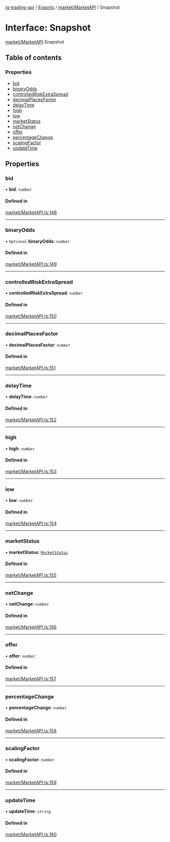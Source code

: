 [ig-trading-api](../README.md) / [Exports](../modules.md) / [market/MarketAPI](../modules/market_MarketAPI.md) / Snapshot

# Interface: Snapshot

[market/MarketAPI](../modules/market_MarketAPI.md).Snapshot

## Table of contents

### Properties

- [bid](market_MarketAPI.Snapshot.md#bid)
- [binaryOdds](market_MarketAPI.Snapshot.md#binaryodds)
- [controlledRiskExtraSpread](market_MarketAPI.Snapshot.md#controlledriskextraspread)
- [decimalPlacesFactor](market_MarketAPI.Snapshot.md#decimalplacesfactor)
- [delayTime](market_MarketAPI.Snapshot.md#delaytime)
- [high](market_MarketAPI.Snapshot.md#high)
- [low](market_MarketAPI.Snapshot.md#low)
- [marketStatus](market_MarketAPI.Snapshot.md#marketstatus)
- [netChange](market_MarketAPI.Snapshot.md#netchange)
- [offer](market_MarketAPI.Snapshot.md#offer)
- [percentageChange](market_MarketAPI.Snapshot.md#percentagechange)
- [scalingFactor](market_MarketAPI.Snapshot.md#scalingfactor)
- [updateTime](market_MarketAPI.Snapshot.md#updatetime)

## Properties

### bid

• **bid**: `number`

#### Defined in

[market/MarketAPI.ts:148](https://github.com/bennycode/ig-trading-api/blob/f7fd8d0/src/market/MarketAPI.ts#L148)

---

### binaryOdds

• `Optional` **binaryOdds**: `number`

#### Defined in

[market/MarketAPI.ts:149](https://github.com/bennycode/ig-trading-api/blob/f7fd8d0/src/market/MarketAPI.ts#L149)

---

### controlledRiskExtraSpread

• **controlledRiskExtraSpread**: `number`

#### Defined in

[market/MarketAPI.ts:150](https://github.com/bennycode/ig-trading-api/blob/f7fd8d0/src/market/MarketAPI.ts#L150)

---

### decimalPlacesFactor

• **decimalPlacesFactor**: `number`

#### Defined in

[market/MarketAPI.ts:151](https://github.com/bennycode/ig-trading-api/blob/f7fd8d0/src/market/MarketAPI.ts#L151)

---

### delayTime

• **delayTime**: `number`

#### Defined in

[market/MarketAPI.ts:152](https://github.com/bennycode/ig-trading-api/blob/f7fd8d0/src/market/MarketAPI.ts#L152)

---

### high

• **high**: `number`

#### Defined in

[market/MarketAPI.ts:153](https://github.com/bennycode/ig-trading-api/blob/f7fd8d0/src/market/MarketAPI.ts#L153)

---

### low

• **low**: `number`

#### Defined in

[market/MarketAPI.ts:154](https://github.com/bennycode/ig-trading-api/blob/f7fd8d0/src/market/MarketAPI.ts#L154)

---

### marketStatus

• **marketStatus**: [`MarketStatus`](../enums/market_MarketAPI.MarketStatus.md)

#### Defined in

[market/MarketAPI.ts:155](https://github.com/bennycode/ig-trading-api/blob/f7fd8d0/src/market/MarketAPI.ts#L155)

---

### netChange

• **netChange**: `number`

#### Defined in

[market/MarketAPI.ts:156](https://github.com/bennycode/ig-trading-api/blob/f7fd8d0/src/market/MarketAPI.ts#L156)

---

### offer

• **offer**: `number`

#### Defined in

[market/MarketAPI.ts:157](https://github.com/bennycode/ig-trading-api/blob/f7fd8d0/src/market/MarketAPI.ts#L157)

---

### percentageChange

• **percentageChange**: `number`

#### Defined in

[market/MarketAPI.ts:158](https://github.com/bennycode/ig-trading-api/blob/f7fd8d0/src/market/MarketAPI.ts#L158)

---

### scalingFactor

• **scalingFactor**: `number`

#### Defined in

[market/MarketAPI.ts:159](https://github.com/bennycode/ig-trading-api/blob/f7fd8d0/src/market/MarketAPI.ts#L159)

---

### updateTime

• **updateTime**: `string`

#### Defined in

[market/MarketAPI.ts:160](https://github.com/bennycode/ig-trading-api/blob/f7fd8d0/src/market/MarketAPI.ts#L160)

